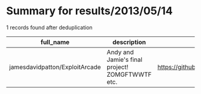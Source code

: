 
# Summary for results/2013/05/14
    
1 records found after deduplication

| full_name | description | html_url | matched_list | matched_count | pushed_at | size | stargazers_count | language | forks_count |
|--------------------------------|-------------------------------------------------|---------------------------------------------------|----------------|-----------------|---------------------------|--------|--------------------|------------|---------------|
| jamesdavidpatton/ExploitArcade | Andy and Jamie's final project! ZOMGFTWWTF etc. | https://github.com/jamesdavidpatton/ExploitArcade | ['exploit'] | 1 | 2013-05-14 10:23:34+00:00 | 92 | 0 | nan | 0 |
